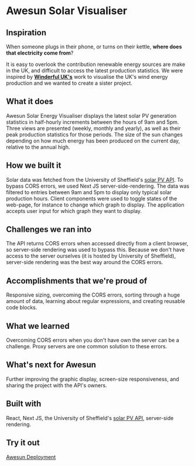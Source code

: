 # Awesun Solar Visualiser

## Inspiration
When someone plugs in their phone, or turns on their kettle, **where does that electricity come from**? 

It is easy to overlook the contribution renewable energy sources are make in the UK, and difficult to access the latest production statistics. We were inspired by **[Winderful UK's](https://winderful.uk/)** work to visualise the UK's wind energy production and we wanted to create a sister project.

## What it does
Awesun Solar Energy Visualiser displays the latest solar PV generation statistics in half-hourly increments between the hours of 9am and 5pm. Three views are presented (weekly, monthly and yearly), as well as their peak production statistics for those periods. The size of the sun changes depending on how much energy has been produced on the current day, relative to the annual high.

## How we built it
Solar data was fetched from the University of Sheffield's [solar PV API](https://docs.google.com/document/d/e/2PACX-1vSDFb-6dJ2kIFZnsl-pBQvcH4inNQCA4lYL9cwo80bEHQeTK8fONLOgDf6Wm4ze_fxonqK3EVBVoAIz/pub). To bypass CORS errors, we used Next JS server-side-rendering. The data was filtered to entries between 9am and 5pm to display only typical solar production hours. Client components were used to toggle states of the web-page, for instance to change which graph to display. The application accepts user input for which graph they want to display.

## Challenges we ran into
The API returns CORS errors when accessed directly from a client browser, so server-side rendering was used to bypass this. Because we don't have access to the server ourselves (it is hosted by University of Sheffield), server-side rendering was the best way around the CORS errors.

## Accomplishments that we're proud of
Responsive sizing, overcoming the CORS errors, sorting through a huge amount of data, learning about regular expressions, and creating reusable code blocks.

## What we learned
Overcoming CORS errors when you don't have own the server can be a challenge. Proxy servers are one common solution to these errors.

## What's next for Awesun
Further improving the graphic display, screen-size responsiveness, and sharing the project with the API's owners.

## Built with
React, Next JS, the University of Sheffield's [solar PV API](https://docs.google.com/document/d/e/2PACX-1vSDFb-6dJ2kIFZnsl-pBQvcH4inNQCA4lYL9cwo80bEHQeTK8fONLOgDf6Wm4ze_fxonqK3EVBVoAIz/pub), server-side rendering.

## Try it out
[Awesun Deployment](https://awesun-solar-visualiser.vercel.app/)
